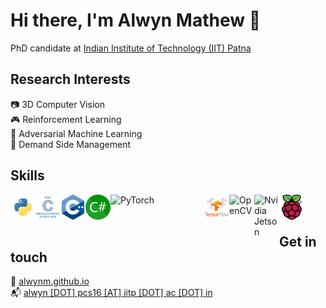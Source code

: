 # Hi there, I'm Alwyn Mathew 👋

PhD candidate at [Indian Institute of Technology (IIT) Patna](https://www.iitp.ac.in)

## Research Interests

:camera: 3D Computer Vision </br>
:video_game: Reinforcement Learning </br>
:stars: Adversarial Machine Learning </br>
:electric_plug: Demand Side Management </br>

## Skills

<img align="left" alt="Python" width="40px" src="https://raw.githubusercontent.com/github/explore/80688e429a7d4ef2fca1e82350fe8e3517d3494d/topics/python/python.png" /> 
<img align="left" alt="C" width="40px" src="https://raw.githubusercontent.com/github/explore/80688e429a7d4ef2fca1e82350fe8e3517d3494d/topics/c/c.png" /> 
<img align="left" alt="C++" width="40px" src="https://raw.githubusercontent.com/github/explore/80688e429a7d4ef2fca1e82350fe8e3517d3494d/topics/cpp/cpp.png" /> 
<img align="left" alt="C#" width="40px" src="https://raw.githubusercontent.com/github/explore/80688e429a7d4ef2fca1e82350fe8e3517d3494d/topics/csharp/csharp.png" /> 

<img align="left" alt="PyTorch" width="150px" src="https://raw.githubusercontent.com/pytorch/pytorch/master/docs/source/_static/img/pytorch-logo-dark.png" /> 
<img align="left" alt="Tensorflow" width="40px" src="https://raw.githubusercontent.com/github/explore/80688e429a7d4ef2fca1e82350fe8e3517d3494d/topics/tensorflow/tensorflow.png" /> 
<img align="left" alt="OpenCV" width="40px" src="https://avatars.githubusercontent.com/u/5009934?s=200&v=4" /> 

<img align="left" alt="Nvidia Jetson" width="40px" src="https://avatars.githubusercontent.com/u/1728152?s=200&v=4" />  
<img align="left" alt="Raspberry pi" width="40px" src="https://raw.githubusercontent.com/github/explore/80688e429a7d4ef2fca1e82350fe8e3517d3494d/topics/raspberry-pi/raspberry-pi.png" /> </br> </br>

## Get in touch

:link: [alwynm.github.io](https://alwynm.github.io/) </br>
:mailbox_with_mail: [alwyn [DOT] pcs16 [AT] iitp [DOT] ac [DOT] in](mailto:alwyn.pcs16@iitp.ac.in)
